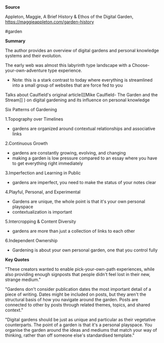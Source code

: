**Source**

Appleton, Maggie, A Brief History & Ethos of the Digital Garden, https://maggieappleton.com/garden-history


#garden


**Summary**

The author provides an overview of digital gardens and personal knowledge systems and their evolution.


The early web was almost this labyrinth type landscape with a Choose-your-own-adventure type experience.
- Note: this is a stark contrast to today where everything is streamlined into a small group of websites that are force fed to you


Talks about Caulfield's original article([[Mike Caulfield- The Garden and the Stream]] ) on digital gardening and its influence on personal knowledge


Six Patterns of Gardening
 
1.Topography over Timelines
- gardens are organized around contextual relationships and associative links

2.Continuous Growth
- gardens are constantly growing, evolving, and changing
- making a garden is low pressure compared to an essay where you have to get everything right immediately

3.Imperfection and Learning in Public
- gardens are imperfect, you need to make the status of your notes clear

4.Playful, Personal, and Experimental
- Gardens are unique, the whole point is that it's your own personal playspace
- contextualization is important

5.Intercropping & Content Diversity
- gardens are more than just a collection of links to each other

6.Independent Ownership
- Gardening is about your own personal garden, one that you control fully



**Key Quotes**


"These creators wanted to enable pick-your-own-path experiences, while also providing enough signposts that people didn't feel lost in their new, strange medium."


"Gardens don't consider publication dates the most important detail of a piece of writing. Dates might be included on posts, but they aren't the structural basis of how you navigate around the garden. Posts are connected to other by posts through related themes, topics, and shared context."


"Digital gardens should be just as unique and particular as their vegetative counterparts. The point of a garden is that it's a personal playspace. You organise the garden around the ideas and mediums that match your way of thinking, rather than off someone else's standardised template."